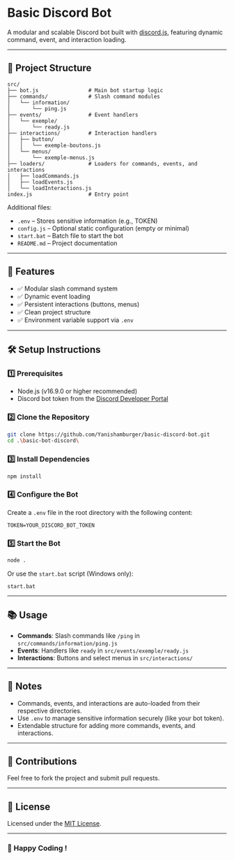 # Basic Discord Bot

A modular and scalable Discord bot built with [discord.js](https://discord.js.org/), featuring dynamic command, event, and interaction loading.

---

## 📂 Project Structure

```
src/
├── bot.js                # Main bot startup logic
├── commands/             # Slash command modules
│   └── information/
│       └── ping.js
├── events/               # Event handlers
│   └── exemple/
│       └── ready.js
├── interactions/         # Interaction handlers
│   ├── button/
│   │   └── exemple-boutons.js
│   └── menus/
│       └── exemple-menus.js
├── loaders/              # Loaders for commands, events, and interactions
│   ├── loadCommands.js
│   ├── loadEvents.js
│   └── loadInteractions.js
index.js                  # Entry point
```
Additional files:
- `.env` – Stores sensitive information (e.g., TOKEN)
- `config.js` – Optional static configuration (empty or minimal)
- `start.bat` – Batch file to start the bot
- `README.md` – Project documentation

---

## 🚀 Features

- ✅ Modular slash command system
- ✅ Dynamic event loading
- ✅ Persistent interactions (buttons, menus)
- ✅ Clean project structure
- ✅ Environment variable support via `.env`

---

## 🛠️ Setup Instructions

### 1️⃣ Prerequisites
- Node.js (v16.9.0 or higher recommended)
- Discord bot token from the [Discord Developer Portal](https://discord.com/developers/applications)

### 2️⃣ Clone the Repository
```bash
git clone https://github.com/Yanishamburger/basic-discord-bot.git
cd .\basic-bot-discord\
```

### 3️⃣ Install Dependencies
```bash
npm install
```

### 4️⃣ Configure the Bot
Create a `.env` file in the root directory with the following content:
```
TOKEN=YOUR_DISCORD_BOT_TOKEN
```

### 5️⃣ Start the Bot
```bash
node .
```
Or use the `start.bat` script (Windows only):
```
start.bat
```

---

## 📚 Usage

- **Commands**: Slash commands like `/ping` in `src/commands/information/ping.js`
- **Events**: Handlers like `ready` in `src/events/exemple/ready.js`
- **Interactions**: Buttons and select menus in `src/interactions/`

---

## 📌 Notes

- Commands, events, and interactions are auto-loaded from their respective directories.
- Use `.env` to manage sensitive information securely (like your bot token).
- Extendable structure for adding more commands, events, and interactions.

---

## 🤝 Contributions

Feel free to fork the project and submit pull requests.

---

## 📄 License

Licensed under the [MIT License](LICENSE).

---

### 🎉 Happy Coding !
